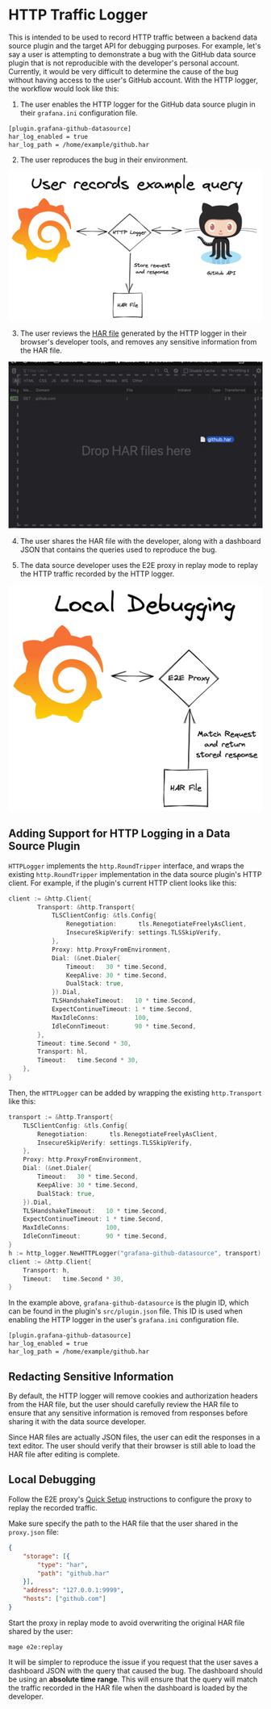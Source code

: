 # HTTP Traffic Logger

This is intended to be used to record HTTP traffic between a backend data source plugin and
the target API for debugging purposes. For example, let's say a user is attempting to demonstrate a bug
with the GitHub data source plugin that is not reproducible with the developer's personal account. Currently,
it would be very difficult to determine the cause of the bug without having access to the user's GitHub	account. With the
HTTP logger, the workflow would look like this:

1. The user enables the	HTTP logger for the GitHub data source plugin in their `grafana.ini` configuration file.

```
[plugin.grafana-github-datasource]
har_log_enabled = true
har_log_path = /home/example/github.har
```

2. The user reproduces the bug in their environment.

![User's envrionment](user.png)

3. The user reviews the [HAR file](https://en.wikipedia.org/wiki/HAR_(file_format)) generated by the HTTP logger in their browser's developer tools, and removes any sensitive information from the HAR file.

![Har review](review.png)

4. The user shares the HAR file with the developer, along with a dashboard JSON that contains the queries used to reproduce the bug.

4. The data source developer uses the E2E proxy in replay mode to replay the HTTP traffic recorded by the HTTP logger.

![Developer debugging](local.png)

## Adding Support for HTTP Logging in a Data Source Plugin

`HTTPLogger` implements the `http.RoundTripper` interface, and wraps the existing `http.RoundTripper` implementation in
the data source plugin's HTTP client. For example, if the plugin's current HTTP client looks like this:

```go
client := &http.Client{
		Transport: &http.Transport{
			TLSClientConfig: &tls.Config{
				Renegotiation:      tls.RenegotiateFreelyAsClient,
				InsecureSkipVerify: settings.TLSSkipVerify,
			},
			Proxy: http.ProxyFromEnvironment,
			Dial: (&net.Dialer{
				Timeout:   30 * time.Second,
				KeepAlive: 30 * time.Second,
				DualStack: true,
			}).Dial,
			TLSHandshakeTimeout:   10 * time.Second,
			ExpectContinueTimeout: 1 * time.Second,
			MaxIdleConns:          100,
			IdleConnTimeout:       90 * time.Second,
		},
		Timeout: time.Second * 30,
		Transport: hl,
		Timeout:   time.Second * 30,
	},
}
```

Then, the `HTTPLogger` can be added by wrapping the existing `http.Transport` like this:

```go
transport := &http.Transport{
	TLSClientConfig: &tls.Config{
		Renegotiation:      tls.RenegotiateFreelyAsClient,
		InsecureSkipVerify: settings.TLSSkipVerify,
	},
	Proxy: http.ProxyFromEnvironment,
	Dial: (&net.Dialer{
		Timeout:   30 * time.Second,
		KeepAlive: 30 * time.Second,
		DualStack: true,
	}).Dial,
	TLSHandshakeTimeout:   10 * time.Second,
	ExpectContinueTimeout: 1 * time.Second,
	MaxIdleConns:          100,
	IdleConnTimeout:       90 * time.Second,
}
h := http_logger.NewHTTPLogger("grafana-github-datasource", transport)
client := &http.Client{
	Transport: h,
	Timeout:   time.Second * 30,
}
```

In the example above, `grafana-github-datasource` is the plugin ID, which can be found in the plugin's `src/plugin.json` file. This ID is used when enabling the HTTP logger in the user's `grafana.ini` configuration file.

```
[plugin.grafana-github-datasource]
har_log_enabled = true
har_log_path = /home/example/github.har
```

## Redacting Sensitive Information

By default, the HTTP logger will remove cookies and authorization headers from the HAR file, but the user should carefully
review the HAR file to ensure that any sensitive information is removed from responses before sharing it with the data source developer.

Since HAR files are actually JSON files, the user can edit the responses in a text editor. The user should verify that their browser is still able to load the HAR file after editing is complete.

## Local Debugging

Follow the E2E proxy's [Quick Setup](../e2e/README.md#quick-setup) instructions to configure the proxy to replay the recorded traffic.

Make sure specify the path to the HAR file that the user shared in the `proxy.json` file:

```json
{
	"storage": [{
		"type": "har",
		"path": "github.har"
	}],
	"address": "127.0.0.1:9999",
	"hosts": ["github.com"]
}
```

Start the proxy in replay mode to avoid overwriting the original HAR file shared by the user:

```
mage e2e:replay
```

It will be simpler to reproduce the issue if you request that the user saves a dashboard JSON with the query that caused the bug. The dashboard should be using an **absolute time range**. This will ensure that the query will match the traffic recorded in the HAR file when the dashboard is loaded by the developer.